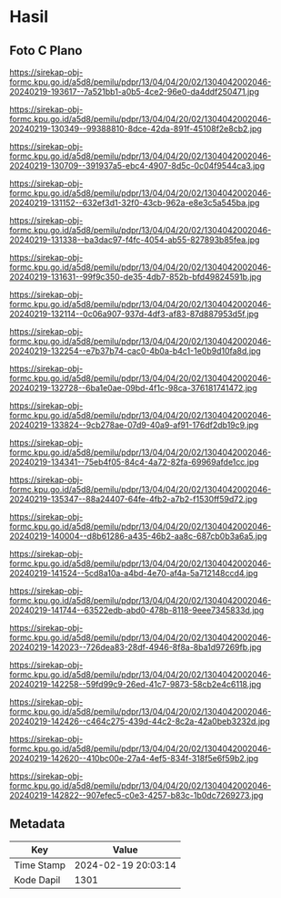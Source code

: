 # Hasil

## Foto C Plano

https://sirekap-obj-formc.kpu.go.id/a5d8/pemilu/pdpr/13/04/04/20/02/1304042002046-20240219-193617--7a521bb1-a0b5-4ce2-96e0-da4ddf250471.jpg

https://sirekap-obj-formc.kpu.go.id/a5d8/pemilu/pdpr/13/04/04/20/02/1304042002046-20240219-130349--99388810-8dce-42da-891f-45108f2e8cb2.jpg

https://sirekap-obj-formc.kpu.go.id/a5d8/pemilu/pdpr/13/04/04/20/02/1304042002046-20240219-130709--391937a5-ebc4-4907-8d5c-0c04f9544ca3.jpg

https://sirekap-obj-formc.kpu.go.id/a5d8/pemilu/pdpr/13/04/04/20/02/1304042002046-20240219-131152--632ef3d1-32f0-43cb-962a-e8e3c5a545ba.jpg

https://sirekap-obj-formc.kpu.go.id/a5d8/pemilu/pdpr/13/04/04/20/02/1304042002046-20240219-131338--ba3dac97-f4fc-4054-ab55-827893b85fea.jpg

https://sirekap-obj-formc.kpu.go.id/a5d8/pemilu/pdpr/13/04/04/20/02/1304042002046-20240219-131631--99f9c350-de35-4db7-852b-bfd49824591b.jpg

https://sirekap-obj-formc.kpu.go.id/a5d8/pemilu/pdpr/13/04/04/20/02/1304042002046-20240219-132114--0c06a907-937d-4df3-af83-87d887953d5f.jpg

https://sirekap-obj-formc.kpu.go.id/a5d8/pemilu/pdpr/13/04/04/20/02/1304042002046-20240219-132254--e7b37b74-cac0-4b0a-b4c1-1e0b9d10fa8d.jpg

https://sirekap-obj-formc.kpu.go.id/a5d8/pemilu/pdpr/13/04/04/20/02/1304042002046-20240219-132728--6ba1e0ae-09bd-4f1c-98ca-376181741472.jpg

https://sirekap-obj-formc.kpu.go.id/a5d8/pemilu/pdpr/13/04/04/20/02/1304042002046-20240219-133824--9cb278ae-07d9-40a9-af91-176df2db19c9.jpg

https://sirekap-obj-formc.kpu.go.id/a5d8/pemilu/pdpr/13/04/04/20/02/1304042002046-20240219-134341--75eb4f05-84c4-4a72-82fa-69969afde1cc.jpg

https://sirekap-obj-formc.kpu.go.id/a5d8/pemilu/pdpr/13/04/04/20/02/1304042002046-20240219-135347--88a24407-64fe-4fb2-a7b2-f1530ff59d72.jpg

https://sirekap-obj-formc.kpu.go.id/a5d8/pemilu/pdpr/13/04/04/20/02/1304042002046-20240219-140004--d8b61286-a435-46b2-aa8c-687cb0b3a6a5.jpg

https://sirekap-obj-formc.kpu.go.id/a5d8/pemilu/pdpr/13/04/04/20/02/1304042002046-20240219-141524--5cd8a10a-a4bd-4e70-af4a-5a712148ccd4.jpg

https://sirekap-obj-formc.kpu.go.id/a5d8/pemilu/pdpr/13/04/04/20/02/1304042002046-20240219-141744--63522edb-abd0-478b-8118-9eee7345833d.jpg

https://sirekap-obj-formc.kpu.go.id/a5d8/pemilu/pdpr/13/04/04/20/02/1304042002046-20240219-142023--726dea83-28df-4946-8f8a-8ba1d97269fb.jpg

https://sirekap-obj-formc.kpu.go.id/a5d8/pemilu/pdpr/13/04/04/20/02/1304042002046-20240219-142258--59fd99c9-26ed-41c7-9873-58cb2e4c6118.jpg

https://sirekap-obj-formc.kpu.go.id/a5d8/pemilu/pdpr/13/04/04/20/02/1304042002046-20240219-142426--c464c275-439d-44c2-8c2a-42a0beb3232d.jpg

https://sirekap-obj-formc.kpu.go.id/a5d8/pemilu/pdpr/13/04/04/20/02/1304042002046-20240219-142620--410bc00e-27a4-4ef5-834f-318f5e6f59b2.jpg

https://sirekap-obj-formc.kpu.go.id/a5d8/pemilu/pdpr/13/04/04/20/02/1304042002046-20240219-142822--907efec5-c0e3-4257-b83c-1b0dc7269273.jpg


## Metadata

| Key        | Value               |
| ---------- | ------------------- |
| Time Stamp | 2024-02-19 20:03:14 |
| Kode Dapil | 1301                |



